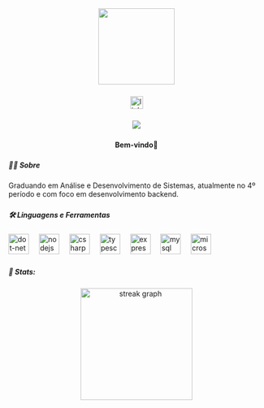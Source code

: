 <div align="center">
  <img height="150" src="https://camo.githubusercontent.com/ad18af9d05552659a65616f0d2bab69ec42a309eef73dd5ba0f1ec518d0c5240/68747470733a2f2f6d69726f2e6d656469756d2e636f6d2f76322f726573697a653a6669743a313430302f666f726d61743a776562702f302a6d314b426d6e756f4f6c7977577162612e706e67"  />
</div>

###

<div align="center">
  <img src="https://img.shields.io/static/v1?message=LinkedIn&logo=linkedin&label=&color=0077B5&logoColor=white&labelColor=&style=for-the-badge" height="25" alt="linkedin logo"  />
</div>

###

<div align="center">
  <img src="https://visitor-badge.laobi.icu/badge?page_id=GabrielMonteiroR.GabrielMonteiroR&"  />
</div>

###

<h4 align="center">Bem-vindo👋</h4>

###

<h5 align="left">👩‍💻  Sobre</h5>

###

<p align="left">Graduando em Análise e Desenvolvimento de Sistemas, atualmente no 4º período e com foco em desenvolvimento backend.</p>

###

<h5 align="left">🛠 Linguagens e Ferramentas</h5>

###

<div align="left">
  <img src="https://cdn.jsdelivr.net/gh/devicons/devicon/icons/dot-net/dot-net-plain-wordmark.svg" height="40" alt="dot-net logo"  />
  <img width="12" />
  <img src="https://cdn.jsdelivr.net/gh/devicons/devicon/icons/nodejs/nodejs-original.svg" height="40" alt="nodejs logo"  />
  <img width="12" />
  <img src="https://cdn.jsdelivr.net/gh/devicons/devicon/icons/csharp/csharp-original.svg" height="40" alt="csharp logo"  />
  <img width="12" />
  <img src="https://cdn.jsdelivr.net/gh/devicons/devicon/icons/typescript/typescript-original.svg" height="40" alt="typescript logo"  />
  <img width="12" />
  <img src="https://cdn.jsdelivr.net/gh/devicons/devicon/icons/express/express-original.svg" height="40" alt="express logo"  />
  <img width="12" />
  <img src="https://cdn.jsdelivr.net/gh/devicons/devicon/icons/mysql/mysql-original.svg" height="40" alt="mysql logo"  />
  <img width="12" />
  <img src="https://cdn.jsdelivr.net/gh/devicons/devicon/icons/microsoftsqlserver/microsoftsqlserver-plain.svg" height="40" alt="microsoftsqlserver logo"  />
</div>

###

<h5 align="left">🦀  Stats:</h5>

###

<div align="center">
  <img src="https://streak-stats.demolab.com?user=GabrielMonteiroR&locale=en&mode=daily&theme=dark&hide_border=false&border_radius=5&order=3" height="220" alt="streak graph"  />
</div>

###

